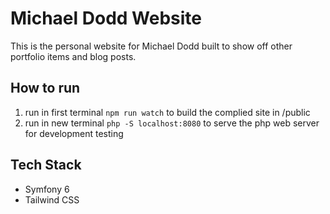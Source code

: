 # Michael Dodd Website

This is the personal website for Michael Dodd built to show off other portfolio items and blog posts.

## How to run

1. run in first terminal `npm run watch` to build the complied site in /public
2. run in new terminal `php -S localhost:8080` to serve the php web server for development testing

## Tech Stack

- Symfony 6
- Tailwind CSS